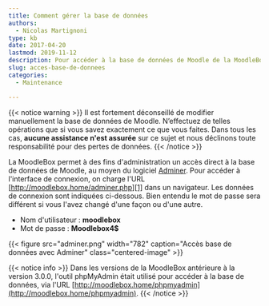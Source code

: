 ```yaml
---
title: Comment gérer la base de données
authors:
  - Nicolas Martignoni
type: kb
date: 2017-04-20
lastmod: 2019-11-12
description: Pour accéder à la base de données de Moodle de la MoodleBox au moyen de Adminer, consultez les informations ci-dessous.
slug: acces-base-de-donnees
categories:
  - Maintenance

---
```

{{< notice warning >}}
Il est fortement déconseillé de modifier manuellement la base de données de Moodle. N’effectuez de telles opérations que si vous savez exactement ce que vous faites. Dans tous les cas, __aucune assistance n'est assurée__ sur ce sujet et nous déclinons toute responsabilité pour des pertes de données.
{{< /notice >}}

La MoodleBox permet à des fins d'administration un accès direct à la base de données de Moodle, au moyen du logiciel [Adminer][3]. Pour accéder à l'interface de connexion, on charge l'URL [http://moodlebox.home/adminer.php][1] dans un navigateur. Les données de connexion sont indiquées ci-dessous. Bien entendu le mot de passe sera différent si vous l'avez changé d'une façon ou d'une autre.

  * Nom d'utilisateur : __moodlebox__
  * Mot de passe : __Moodlebox4$__

{{< figure src="adminer.png" width="782" caption="Accès base de données avec Adminer" class="centered-image" >}}

{{< notice info >}}
Dans les versions de la MoodleBox antérieure à la version 3.0.0, l'outil phpMyAdmin était utilisé pour accéder à la base de données, via l'URL [http://moodlebox.home/phpmyadmin](http://moodlebox.home/phpmyadmin).
{{< /notice >}}

 [1]: http://moodlebox.home/adminer.php
 [2]: http://moodlebox.home/phpmyadmin
 [3]: https://www.adminer.org/
